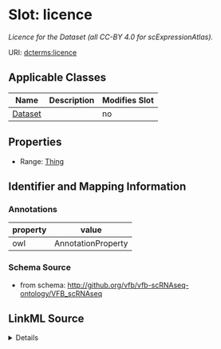 # Slot: licence


_Licence for the Dataset (all CC-BY 4.0 for scExpressionAtlas)._



URI: [dcterms:licence](http://purl.org/dc/terms/licence)



<!-- no inheritance hierarchy -->




## Applicable Classes

| Name | Description | Modifies Slot |
| --- | --- | --- |
[Dataset](Dataset.md) |  |  no  |







## Properties

* Range: [Thing](Thing.md)





## Identifier and Mapping Information





### Annotations

| property | value |
| --- | --- |
| owl | AnnotationProperty |



### Schema Source


* from schema: http://github.org/vfb/vfb-scRNAseq-ontology/VFB_scRNAseq




## LinkML Source

<details>
```yaml
name: licence
annotations:
  owl:
    tag: owl
    value: AnnotationProperty
description: Licence for the Dataset (all CC-BY 4.0 for scExpressionAtlas).
from_schema: http://github.org/vfb/vfb-scRNAseq-ontology/VFB_scRNAseq
rank: 1000
slot_uri: dcterms:licence
alias: licence
owner: Dataset
domain_of:
- Dataset
range: Thing

```
</details>